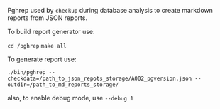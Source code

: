 Pghrep used by `checkup` during database analysis to create markdown reports from JSON reports.

To build report generator use:

`cd /pghrep`
`make all`

To generate report use:

`./bin/pghrep --checkdata=/path_to_json_repots_storage/A002_pgversion.json --outdir=/path_to_md_reports_storage/ `

also, to enable debug mode, use `--debug 1`
